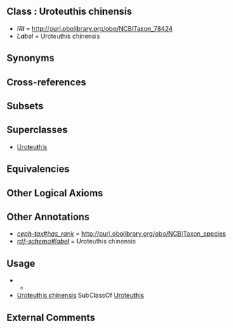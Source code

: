 
## Class : Uroteuthis chinensis

 * *IRI* = http://purl.obolibrary.org/obo/NCBITaxon_78424
 * *Label* = Uroteuthis chinensis

## Synonyms


## Cross-references


## Subsets


## Superclasses

 * [Uroteuthis](../../NCBITaxon/19/NCBITaxon_55719.md)

## Equivalencies


## Other Logical Axioms


## Other Annotations

 * *[ceph-tax#has_rank](../../ceph-tax#has/nk/ceph-tax#has_rank.md)* = http://purl.obolibrary.org/obo/NCBITaxon_species
 * *[rdf-schema#label](../../el/rdf-schema#label.md)* = Uroteuthis chinensis

## Usage

 * -
 * [Uroteuthis chinensis](../../NCBITaxon/24/NCBITaxon_78424.md) SubClassOf [Uroteuthis](../../NCBITaxon/19/NCBITaxon_55719.md)

## External Comments

